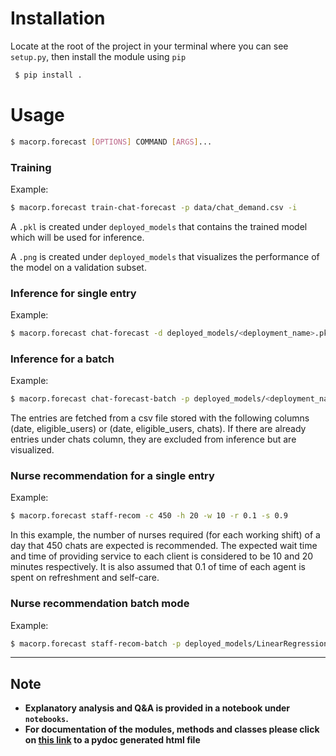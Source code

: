 # Installation
Locate at the root of the project in your terminal where you can see `setup.py`, then install the module using `pip`

```bash
 $ pip install .
 ```

# Usage
```bash
$ macorp.forecast [OPTIONS] COMMAND [ARGS]...
```

### Training
Example:
```bash
$ macorp.forecast train-chat-forecast -p data/chat_demand.csv -i
```
A `.pkl` is created under `deployed_models` that contains the trained model which will be used for inference.

A `.png` is created under `deployed_models` that visualizes the performance of the model on a validation subset.  


### Inference for single entry
Example:
```bash
$ macorp.forecast chat-forecast -d deployed_models/<deployment_name>.pkl -t 2017-07-01 -e 35000
```
### Inference for a batch
Example:
```bash
$ macorp.forecast chat-forecast-batch -p deployed_models/<deployment_name>.pkl -d data/chat_demand.csv -i docs/chat_forecast_visual.png
```
The entries are fetched from a csv file stored with the following columns (date, eligible_users) or (date, eligible_users, chats). If there are already entries under chats column, they are excluded from inference but are visualized.

### Nurse recommendation for a single entry
Example:
```bash
$ macorp.forecast staff-recom -c 450 -h 20 -w 10 -r 0.1 -s 0.9
```
In this example, the number of nurses required (for each working shift) of a day that 450 chats are expected is recommended. The expected wait time and time of providing service to each client is considered to be 10 and 20 minutes respectively.
It is also assumed that 0.1 of time of each agent is spent on refreshment and self-care. 

### Nurse recommendation batch mode
Example:
```bash
$ macorp.forecast staff-recom-batch -p deployed_models/LinearRegression___2022-03-31.pkl -d data/chat_demand.csv -h 20 -w 10 -r 0.1 -s 0.9 -i docs/nurse_recom.png
```


---

## Note
- **Explanatory analysis and Q&A is provided in a notebook under `notebooks`.**
- **For documentation of the modules, methods and classes please click on [this link](../docs/macorp.html) to a pydoc generated html file**